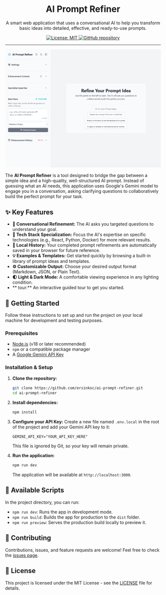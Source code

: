 <div align="center">
  <h1>AI Prompt Refiner</h1>
  <p>
    A smart web application that uses a conversational AI to help you transform basic ideas into detailed, effective, and ready-to-use prompts.
  </p>
  <p>
    <a href="https://github.com/ersinkoc/ai-prompt-refiner/blob/main/LICENSE">
      <img alt="License: MIT" src="https://img.shields.io/badge/License-MIT-yellow.svg" />
    </a>
    <a href="https://github.com/ersinkoc/ai-prompt-refiner">
      <img alt="GitHub repository" src="https://img.shields.io/badge/GitHub-Repository-blue.svg" />
    </a>
  </p>
</div>

---

<img src="screenshot.png" alt="AI Prompt Refiner" />

The **AI Prompt Refiner** is a tool designed to bridge the gap between a simple idea and a high-quality, well-structured AI prompt. Instead of guessing what an AI needs, this application uses Google's Gemini model to engage you in a conversation, asking clarifying questions to collaboratively build the perfect prompt for your task.

## ✨ Key Features

*   **🤖 Conversational Refinement:** The AI asks you targeted questions to understand your goal.
*   **🔧 Tech Stack Specialization:** Focus the AI's expertise on specific technologies (e.g., React, Python, Docker) for more relevant results.
*   **💾 Local History:** Your completed prompt refinements are automatically saved in your browser for future reference.
*   **💡 Examples & Templates:** Get started quickly by browsing a built-in library of prompt ideas and templates.
*   **⚙️ Customizable Output:** Choose your desired output format (Markdown, JSON, or Plain Text).
*   **🌓 Light & Dark Mode:** A comfortable viewing experience in any lighting condition.
*   ** tour:** An interactive guided tour to get you started.

## 🚀 Getting Started

Follow these instructions to set up and run the project on your local machine for development and testing purposes.

### Prerequisites

*   [Node.js](https://nodejs.org/) (v18 or later recommended)
*   `npm` or a compatible package manager
*   A [Google Gemini API Key](https://ai.google.dev/gemini-api/docs/api-key)

### Installation & Setup

1.  **Clone the repository:**
    ```bash
    git clone https://github.com/ersinkoc/ai-prompt-refiner.git
    cd ai-prompt-refiner
    ```

2.  **Install dependencies:**
    ```bash
    npm install
    ```

3.  **Configure your API Key:**
    Create a new file named `.env.local` in the root of the project and add your Gemini API key to it:
    ```env
    GEMINI_API_KEY="YOUR_API_KEY_HERE"
    ```
    This file is ignored by Git, so your key will remain private.

4.  **Run the application:**
    ```bash
    npm run dev
    ```
    The application will be available at `http://localhost:3000`.

## 📜 Available Scripts

In the project directory, you can run:

*   `npm run dev`: Runs the app in development mode.
*   `npm run build`: Builds the app for production to the `dist` folder.
*   `npm run preview`: Serves the production build locally to preview it.

## 🤝 Contributing

Contributions, issues, and feature requests are welcome! Feel free to check the [issues page](https://github.com/ersinkoc/ai-prompt-refiner/issues).

## 📄 License

This project is licensed under the MIT License - see the [LICENSE](https://github.com/ersinkoc/ai-prompt-refiner/blob/main/LICENSE) file for details.